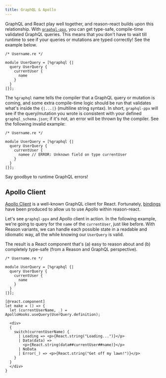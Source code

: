 ```yaml
---
title: GraphQL & Apollo
---
```


GraphQL and React play well together, and reason-react builds upon this
relationship. With
[`graphql-ppx`](https://github.com/reasonml-community/graphql_ppx), you can get
type-safe, compile-time validated GraphQL queries. This means that you don't
have to wait till runtime to see if your queries or mutations are typed
correctly! See the example below.

```reason
/* Username.re */

module UserQuery = [%graphql {|
  query UserQuery {
    currentUser {
      name
    }
  }
|}];
```

The `%graphql` name tells the compiler that a GraphQL query or mutation is
coming, and some extra compile-time logic should be run that validates what's
inside the `{|...|}` (multiline string syntax). In short, `graphql-ppx` will see
if the query/mutation you wrote is consistent with your defined
`graphql_schema.json`; if it's not, an error will be thrown by the compiler. See
the following invalid example:

```reason
/* Username.re */

module UserQuery = [%graphql {|
  query UserQuery {
    currentUser {
      namee // ERROR: Unknown field on type currentUser
    }
  }
|}];
```

Say goodbye to runtime GraphQL errors!

## Apollo Client

[Apollo Client](https://www.apollographql.com/docs/react/) is a well-known
GraphQL client for React. Fortunately,
[bindings](https://github.com/Astrocoders/reason-apollo-hooks) have been
produced to allow us to use Apollo within reason-react.

Let's see `graphql-ppx` and Apollo client in action. In the following example,
we're going to query for the `name` of the `currentUser`, just like before.
With Reason variants, we can handle each possible state in a readable and
idiomatic way, all the while knowing our `UserQuery` is valid.

The result is a React component that's (a) easy to reason about and (b)
completely type-safe (from a Reason and GraphQL perspective).

```reason
/* Username.re */

module UserQuery = [%graphql {|
  query UserQuery {
    currentUser {
      name
    }
  }
|}];

[@react.component]
let make = () => {
  let (currentUserName, _) = ApolloHooks.useQuery(UserQuery.definition);

  <div>
  {
    switch(currentUserName) {
      | Loading => <p>{React.string("Loading...")}</p>
      | Data(data) =>
        <p>{React.string(data##currentUser##name)}</p>
      | NoData
      | Error(_) => <p>{React.string("Get off my lawn!")}</p>
    }
  }
  </div>
}
```
